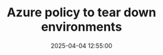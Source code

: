 ---
title: Azure policy to tear down environments
date: 2025-04-04 12:55:00
categories: [Azure DevOps, DevOps Agent]
tags: [powershell,azure,devops,extension,virtual machine,vmss,proxy,ubuntu]     # TAG names should always be lowercase
---